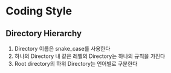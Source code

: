 # Coding Style
## Directory Hierarchy
1. Directory 이름은 snake_case를 사용한다
2. 하나의 Directory 내 같은 레벨의 Directory는 하나의 규칙을 가진다
3. Root directory의 하위 Directory는 언어별로 구분한다

